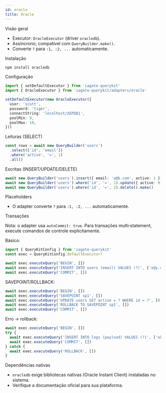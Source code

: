 ```yaml
---
id: oracle
title: Oracle
---
```


Visão geral

- Executor: `OracleExecutor` (driver `oracledb`).
- Assíncrono; compatível com `QueryBuilder.make()`.
- Converte `?` para `:1, :2, ...` automaticamente.

Instalação
```bash
npm install oracledb
```

Configuração
```ts
import { setDefaultExecutor } from 'iagate-querykit'
import { OracleExecutor } from 'iagate-querykit/adapters/oracle'

setDefaultExecutor(new OracleExecutor({
  user: 'scott',
  password: 'tiger',
  connectString: 'localhost/XEPDB1',
  poolMin: 0,
  poolMax: 10,
}))
```

Leituras (SELECT)
```ts
const rows = await new QueryBuilder('users')
  .select(['id', 'email'])
  .where('active', '=', 1)
  .all()
```

Escritas (INSERT/UPDATE/DELETE)
```ts
await new QueryBuilder('users').insert({ email: 'a@b.com', active: 1 }).make()
await new QueryBuilder('users').where('id', '=', 1).update({ active: 0 }).make()
await new QueryBuilder('users').where('id', '=', 2).delete().make()
```

Placeholders

- O adapter converte `?` para `:1, :2, ...` automaticamente.

Transações

Nota: o adapter usa `autoCommit: true`. Para transações multi‑statement, execute comandos de controle explicitamente.

Básico:
```ts
import { QueryKitConfig } from 'iagate-querykit'
const exec = QueryKitConfig.defaultExecutor!

await exec.executeQuery('BEGIN', [])
await exec.executeQuery('INSERT INTO users (email) VALUES (?)', ['x@y.com'])
await exec.executeQuery('COMMIT', [])
```

SAVEPOINT/ROLLBACK:
```ts
await exec.executeQuery('BEGIN', [])
await exec.executeQuery('SAVEPOINT sp1', [])
await exec.executeQuery('UPDATE users SET active = ? WHERE id = ?', [0, 1])
await exec.executeQuery('ROLLBACK TO SAVEPOINT sp1', [])
await exec.executeQuery('COMMIT', [])
```

Erro → rollback:
```ts
await exec.executeQuery('BEGIN', [])
try {
  await exec.executeQuery('INSERT INTO logs (payload) VALUES (?)', ['ok'])
  await exec.executeQuery('COMMIT', [])
} catch {
  await exec.executeQuery('ROLLBACK', [])
}
```

Dependências nativas

- `oracledb` exige bibliotecas nativas (Oracle Instant Client) instaladas no sistema.
- Verifique a documentação oficial para sua plataforma. 